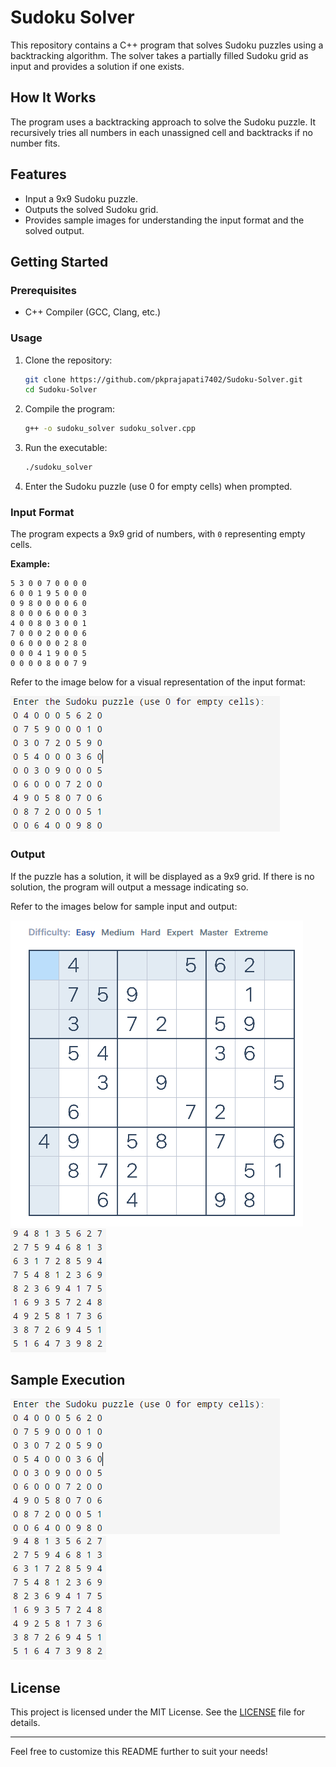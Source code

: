# Sudoku Solver

This repository contains a C++ program that solves Sudoku puzzles using a backtracking algorithm. The solver takes a partially filled Sudoku grid as input and provides a solution if one exists.

## How It Works

The program uses a backtracking approach to solve the Sudoku puzzle. It recursively tries all numbers in each unassigned cell and backtracks if no number fits.

## Features

- Input a 9x9 Sudoku puzzle.
- Outputs the solved Sudoku grid.
- Provides sample images for understanding the input format and the solved output.

## Getting Started

### Prerequisites

- C++ Compiler (GCC, Clang, etc.)

### Usage

1. Clone the repository:
    ```bash
    git clone https://github.com/pkprajapati7402/Sudoku-Solver.git
    cd Sudoku-Solver
    ```

2. Compile the program:
    ```bash
    g++ -o sudoku_solver sudoku_solver.cpp
    ```

3. Run the executable:
    ```bash
    ./sudoku_solver
    ```

4. Enter the Sudoku puzzle (use 0 for empty cells) when prompted.

### Input Format

The program expects a 9x9 grid of numbers, with `0` representing empty cells. 

**Example:**
```
5 3 0 0 7 0 0 0 0
6 0 0 1 9 5 0 0 0
0 9 8 0 0 0 0 6 0
8 0 0 0 6 0 0 0 3
4 0 0 8 0 3 0 0 1
7 0 0 0 2 0 0 0 6
0 6 0 0 0 0 2 8 0
0 0 0 4 1 9 0 0 5
0 0 0 0 8 0 0 7 9
```

Refer to the image below for a visual representation of the input format:

![Input Format](input.PNG)

### Output

If the puzzle has a solution, it will be displayed as a 9x9 grid. If there is no solution, the program will output a message indicating so.

Refer to the images below for sample input and output:

![Sample Sudoku Puzzle](sudoku.PNG)
![Solved Sudoku Puzzle](output.PNG)

## Sample Execution

![Input](input.PNG)
![Output](output.PNG)

## License

This project is licensed under the MIT License. See the [LICENSE](LICENSE) file for details.

---

Feel free to customize this README further to suit your needs!

